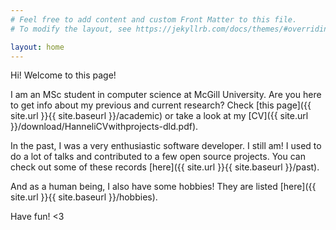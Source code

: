 ```yaml
---
# Feel free to add content and custom Front Matter to this file.
# To modify the layout, see https://jekyllrb.com/docs/themes/#overriding-theme-defaults

layout: home
---
```


Hi! Welcome to this page!

I am an MSc student in computer science at McGill University. Are you here to get info about my previous and current research? Check [this page]({{ site.url }}{{ site.baseurl }}/academic) or take a look at my [CV]({{ site.url }}/download/HanneliCVwithprojects-dld.pdf).

In the past, I was a very enthusiastic software developer. I still am! I used to do a lot of talks and contributed to a few open source projects. You can check out some of these records [here]({{ site.url }}{{ site.baseurl }}/past).

And as a human being, I also have some hobbies! They are listed [here]({{ site.url }}{{ site.baseurl }}/hobbies).

Have fun! <3


